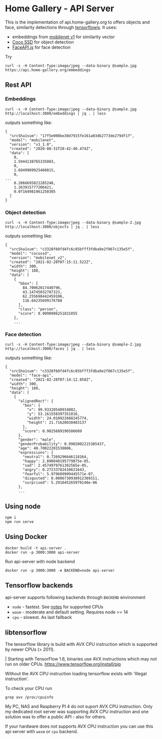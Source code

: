 # Home Gallery - API Server

This is the implementation of api.home-gallery.org to offers objects and face, similarity detections through [tensorflowjs](https://www.tensorflow.org/js). It uses:

* embeddings from [mobilenet v1](https://github.com/tensorflow/tfjs-models/tree/master/mobilenet) for similarity vector
* [Coco SSD](https://github.com/tensorflow/tfjs-models/tree/master/coco-ssd) for object detection
* [FaceAPI.js](https://github.com/vladmandic/face-api) for face detection

Try

```
curl -s -H Content-Type:image/jpeg --data-binary @sample.jpg https://api.home-gallery.org/embeddings
```

## Rest API

### Embeddings

```
curl -s -H Content-Type:image/jpeg --data-binary @sample.jpg http://localhost:3000/embeddings | jq . | less
```

outputs something like:

```
{
  "srcSha1sum": "17f5e000be30d7915fe161a03db2773de279df1f",
  "model": "mobilenet",
  "version": "v1_1.0",
  "created": "2020-08-31T20:42:40.474Z",
  "data": [
    0,
    1.5944138765335083,
    0,
    1.6949909925460815,
    0,
...
    0.2866695821285248,
    1.263915777206421,
    0.07164981961250305
  ]
}
```

### Object detection

```
curl -s -H Content-Type:image/jpeg --data-binary @sample-2.jpg http://localhost:3000/objects | jq . | less
```

outputs something like:

```
{
  "srcSha1sum": "c3328f60fd4fc6c85bfff3fdba9e2f067c135e5f",
  "model": "cocossd",
  "version": "mobilenet_v2",
  "created": "2021-02-28T07:15:11.522Z",
  "width": 300,
  "height": 188,
  "data": [
    {
      "bbox": [
        84.70062017440796,
        43.14745032787323,
        62.255698442459106,
        116.64235699176788
      ],
      "class": "person",
      "score": 0.9090986251831055
    },
    ...
```

### Face detection

```
curl -s -H Content-Type:image/jpeg --data-binary @sample-2.jpg http://localhost:3000/faces | jq . | less
```

outputs something like:

```
{
  "srcSha1sum": "c3328f60fd4fc6c85bfff3fdba9e2f067c135e5f",
  "model": "face-api",
  "created": "2021-02-28T07:14:12.858Z",
  "width": 300,
  "height": 188,
  "data": [
    {
      "alignedRect": {
        "box": {
          "x": 99.93320540934802,
          "y": 53.161558397351016,
          "width": 24.010922688245774,
          "height": 21.71620030403137
        },
        "score": 0.9825689196586609
      },
      "gender": "male",
      "genderProbability": 0.9902002215385437,
      "age": 40.70022201538086,
      "expressions": {
        "neutral": 0.7269296646118164,
        "happy": 2.890040195779875e-05,
        "sad": 2.4574979761382565e-05,
        "angry": 0.27233782410621643,
        "fearful": 5.979609909445571e-07,
        "disgusted": 0.0006730938912369311,
        "surprised": 5.291645265970146e-06
      },
      ...
```

## Using node

```
npm i
npm run serve
```

## Using Docker

```
docker build -t api-server .
docker run -p 3000:3000 api-server
```

Run api-server with node backend

```
docker run -p 3000:3000 -e BACKEND=node api-server
```

## Tensorflow backends

api-server supports following backends through `BACKEND` environment

* `node` - fastest. See [notes](#libtensorflow) for supported CPUs
* `wasm` - moderate and default setting. Requires node >= 14
* `cpu` - slowest. As last fallback

## libtensorflow

The tensorflow library is build with AVX CPU instruction which is supported by newer CPUs (> 2011).

| Starting with TensorFlow 1.6, binaries use AVX instructions which may not run on older CPUs.
https://www.tensorflow.org/install/pip

Without the AVX CPU instruction loading tensorflow exists with 'Illegal instruction'.

To check your CPU run

```
grep avx /proc/cpuinfo
```

My PC, NAS and Raspberry PI 4 do not suport AVX CPU instruction. Only my dedicated root server
was supporting AVX CPU instruction and one solution was to offer a public API - also for others.

If your hardware does not supports AVX CPU instruction you can use this api server with `wasm` or `cpu` backend.
